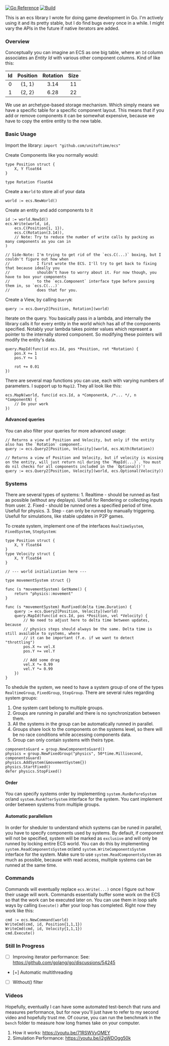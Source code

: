 [![Go Reference](https://pkg.go.dev/badge/github.com/unitoftime/ecs.svg)](https://pkg.go.dev/github.com/unitoftime/ecs)
[![Build](https://github.com/unitoftime/ecs/actions/workflows/build.yml/badge.svg)](https://github.com/unitoftime/ecs/actions/workflows/build.yml)

This is an ecs library I wrote for doing game development in Go. I'm actively using it and its pretty stable, but I do find bugs every once in a while. I might vary the APIs in the future if native iterators are added.

### Overview
Conceptually you can imagine an ECS as one big table, where an `Id` column associates an *Entity Id* with various other component columns. Kind of like this:

| Id | Position | Rotation | Size |
|:--:|:--------:|:--------:|:----:|
| 0  | {1, 1}   | 3.14     | 11   |
| 1  | {2, 2}   | 6.28     | 22   |

We use an archetype-based storage mechanism. Which simply means we have a specific table for a specific component layout. This means that if you add or remove components it can be somewhat expensive, because we have to copy the entire entity to the new table.

### Basic Usage
Import the library: `import "github.com/unitoftime/ecs"`

Create Components like you normally would:
```
type Position struct {
    X, Y float64
}

type Rotation float64
```

Create a `World` to store all of your data
```
world := ecs.NewWorld()
```

Create an entity and add components to it
```
id := world.NewId()
ecs.Write(world, id,
    ecs.C(Position{1, 1}),
    ecs.C(Rotation(3.14)),
    // Note: Try to reduce the number of write calls by packing as many components as you can in
)

// Side-Note: I'm trying to get rid of the `ecs.C(...)` boxing, but I couldn't figure out how when
//            I first wrote the ECS. I'll try to get back to fixing that because ideally you
//            shouldn't have to worry about it. For now though, you have to box your components
//            to the `ecs.Component` interface type before passing them in, so `ecs.C(...)`
//            does that for you.
```

Create a View, by calling `QueryN`:
```
query := ecs.Query2[Position, Rotation](world)
```

Iterate on the query. You basically pass in a lambda, and internally the library calls it for every entity in the world which has all of the components specified. Notably your lambda takes pointer values which represent a pointer to the internally stored component. So modifying these pointers will modify the entity's data.
```
query.MapId(func(id ecs.Id, pos *Position, rot *Rotation) {
    pos.X += 1
    pos.Y += 1

    rot += 0.01
})
```

There are several map functions you can use, each with varying numbers of parameters. I support up to `Map12`. They all look like this:
```
ecs.MapN(world, func(id ecs.Id, a *ComponentA, /*... */, n *ComponentN) {
    // Do your work
})
```

#### Advanced queries
You can also filter your queries for more advanced usage:
```
// Returns a view of Position and Velocity, but only if the entity also has the `Rotation` component.
query := ecs.Query2[Position, Velocity](world, ecs.With(Rotation))

// Returns a view of Position and Velocity, but if velocity is missing on the entity, will just return nil during the `MapId(...)`. You must do nil checks for all components included in the `Optional()`!
query := ecs.Query2[Position, Velocity](world, ecs.Optional(Velocity))
```

### Systems
There are several types of systems:
    1. Realtime - should be runned as fast as possible (without any deplays). Usefull for Rendering or collecting inputs from user.
    2. Fixed - should be runned ones a specified period of time. Usefull for physics.
    3. Step - can only be runned by manually triggering. Usefull for simulations, like stable updates in P2P games.

To create system, implement one of the interfaces `RealtimeSystem`, `FixedSystem`, `StepSystem`:
```
type Position struct {
    X, Y float64
}
type Velocity struct {
    X, Y float64
}

// --- world initialization here ---

type movementSystem struct {}

func (s *movementSystem) GetName() {
    return "physics::movement"
}

func (s *movementSystem) RunFixed(delta time.Duration) {
    query := ecs.Query2[Position, Velocity](world)
    query.MapId(func(id ecs.Id, pos *Position, vel *Velocity) {
        // No need to adjust here to delta time between updates, because
        // physics steps should always be the same. Delta time is still available to systems, where
        // it can be important (f.e. if we want to detect "throttling")
        pos.X += vel.X
        pos.Y += vel.Y

        // Add some drag
        vel.X *= 0.99
        vel.Y *= 0.99
    })
}
```

To shedule the system, we need to have a system group of one of the types `RealtimeGroup`, `FixedGroup`, `StepGroup`. There are several rules regarding system groups:
1. One system cant belong to multiple groups.
2. Groups are running in parallel and there is no synchronization between them. 
3. All the systems in the group can be automatically runned in parallel.
4. Groups share lock to the components on the systems level, so there will be no race conditions while accessing components data.
5. Group can only contain systems with theirs type.

```
componentsGuard = group.NewComponentsGuard()
physics = group.NewFixedGroup("physics", 50*time.Millisecond, componentsGuard)
physics.AddSystem(&movementSystem{})
physics.StartFixed()
defer physics.StopFixed()
```

#### Order
You can specify systems order by implementing `system.RunBeforeSystem` or/and `system.RunAfterSystem` interface for the system. You cant implement order between systems from multiple groups.

#### Automatic parallelism
In order for sheduler to understand which systems can be runed in parallel, you have to specify components used by systems. By default, if component will not be specified, system will be marked as `exclusive` and will only be runned by locking entire ECS world.
You can do this by implementing `system.ReadComponentsSystem` or/and `system.WriteComponentsSystem` interface for the system. Make sure to use `system.ReadComponentsSystem` as much as possible, because with read access, multiple systems can be runned at the same time.

### Commands

Commands will eventually replace `ecs.Write(...)` once I figure out how their usage will work. Commands essentially buffer some work on the ECS so that the work can be executed later on. You can use them in loop safe ways by calling `Execute()` after your loop has completed. Right now they work like this:
```
cmd := ecs.NewCommand(world)
WriteCmd(cmd, id, Position{1,1,1})
WriteCmd(cmd, id, Velocity{1,1,1})
cmd.Execute()
```

### Still In Progress
- [ ] Improving iterator performance: See: https://github.com/golang/go/discussions/54245
- [+] Automatic multithreading
- [ ] Without() filter

### Videos
Hopefully, eventually I can have some automated test-bench that runs and measures performance, but for now you'll just have to refer to my second video and hopefully trust me. Of course, you can run the benchmark in the `bench` folder to measure how long frames take on your computer.

1. How it works: https://youtu.be/71RSWVyOMEY
2. Simulation Performance: https://youtu.be/i2gWDOgg50k
